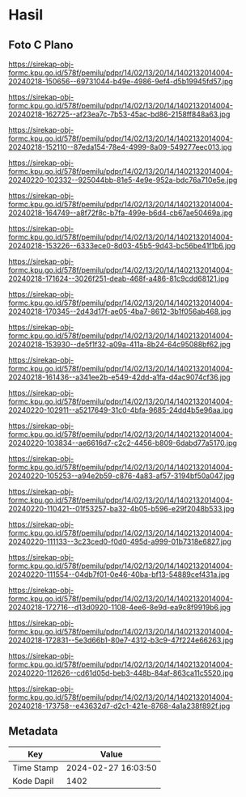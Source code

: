 # Hasil

## Foto C Plano

https://sirekap-obj-formc.kpu.go.id/578f/pemilu/pdpr/14/02/13/20/14/1402132014004-20240218-150656--69731044-b49e-4986-9ef4-d5b19945fd57.jpg

https://sirekap-obj-formc.kpu.go.id/578f/pemilu/pdpr/14/02/13/20/14/1402132014004-20240218-162725--af23ea7c-7b53-45ac-bd86-2158ff848a63.jpg

https://sirekap-obj-formc.kpu.go.id/578f/pemilu/pdpr/14/02/13/20/14/1402132014004-20240218-152110--87eda154-78e4-4999-8a09-549277eec013.jpg

https://sirekap-obj-formc.kpu.go.id/578f/pemilu/pdpr/14/02/13/20/14/1402132014004-20240220-102332--925044bb-81e5-4e9e-952a-bdc76a710e5e.jpg

https://sirekap-obj-formc.kpu.go.id/578f/pemilu/pdpr/14/02/13/20/14/1402132014004-20240218-164749--a8f72f8c-b7fa-499e-b6d4-cb67ae50469a.jpg

https://sirekap-obj-formc.kpu.go.id/578f/pemilu/pdpr/14/02/13/20/14/1402132014004-20240218-153226--6333ece0-8d03-45b5-9d43-bc56be41f1b6.jpg

https://sirekap-obj-formc.kpu.go.id/578f/pemilu/pdpr/14/02/13/20/14/1402132014004-20240218-171624--3026f251-deab-468f-a486-81c9cdd68121.jpg

https://sirekap-obj-formc.kpu.go.id/578f/pemilu/pdpr/14/02/13/20/14/1402132014004-20240218-170345--2d43d17f-ae05-4ba7-8612-3b1f056ab468.jpg

https://sirekap-obj-formc.kpu.go.id/578f/pemilu/pdpr/14/02/13/20/14/1402132014004-20240218-153930--de5f1f32-a09a-411a-8b24-64c95088bf62.jpg

https://sirekap-obj-formc.kpu.go.id/578f/pemilu/pdpr/14/02/13/20/14/1402132014004-20240218-161436--a341ee2b-e549-42dd-a1fa-d4ac9074cf36.jpg

https://sirekap-obj-formc.kpu.go.id/578f/pemilu/pdpr/14/02/13/20/14/1402132014004-20240220-102911--a5217649-31c0-4bfa-9685-24dd4b5e96aa.jpg

https://sirekap-obj-formc.kpu.go.id/578f/pemilu/pdpr/14/02/13/20/14/1402132014004-20240220-103834--ae6616d7-c2c2-4456-b809-6dabd77a5170.jpg

https://sirekap-obj-formc.kpu.go.id/578f/pemilu/pdpr/14/02/13/20/14/1402132014004-20240220-105253--a94e2b59-c876-4a83-af57-3194bf50a047.jpg

https://sirekap-obj-formc.kpu.go.id/578f/pemilu/pdpr/14/02/13/20/14/1402132014004-20240220-110421--01f53257-ba32-4b05-b596-e29f2048b533.jpg

https://sirekap-obj-formc.kpu.go.id/578f/pemilu/pdpr/14/02/13/20/14/1402132014004-20240220-111133--3c23ced0-f0d0-495d-a999-01b7318e6827.jpg

https://sirekap-obj-formc.kpu.go.id/578f/pemilu/pdpr/14/02/13/20/14/1402132014004-20240220-111554--04db7f01-0e46-40ba-bf13-54889cef431a.jpg

https://sirekap-obj-formc.kpu.go.id/578f/pemilu/pdpr/14/02/13/20/14/1402132014004-20240218-172716--d13d0920-1108-4ee6-8e9d-ea9c8f9919b6.jpg

https://sirekap-obj-formc.kpu.go.id/578f/pemilu/pdpr/14/02/13/20/14/1402132014004-20240218-172831--5e3d66b1-80e7-4312-b3c9-47f224e66263.jpg

https://sirekap-obj-formc.kpu.go.id/578f/pemilu/pdpr/14/02/13/20/14/1402132014004-20240220-112626--cd61d05d-beb3-448b-84af-863ca11c5520.jpg

https://sirekap-obj-formc.kpu.go.id/578f/pemilu/pdpr/14/02/13/20/14/1402132014004-20240218-173758--e43632d7-d2c1-421e-8768-4a1a238f892f.jpg


## Metadata

| Key        | Value               |
| ---------- | ------------------- |
| Time Stamp | 2024-02-27 16:03:50 |
| Kode Dapil | 1402                |



